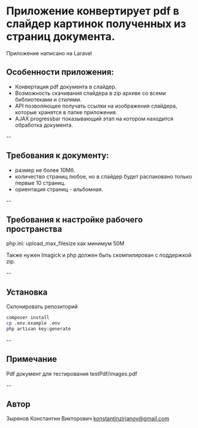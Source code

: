 Приложение конвертирует pdf в слайдер картинок полученных из страниц документа.
===

Приложение написано на Laravel

## Особенности приложения:
* Конвертация pdf документа в слайдер.
* Возможность скачивания слайдера в zip архиве со всеми библиотеками и стилями.
* API позволяющее получать ссылки на изображения слайдера, которые хранятся в папке приложения.
* AJAX progressbar показывающий этап на котором находится обработка документа.

--

## Требования к документу:
* размер не более 10Мб.
* количество страниц любое, но в слайдер будет распаковано только первые 10 страниц.
* ориентация страниц - альбомная.

--

## Требования к настройке рабочего пространства

php.ini: upload_max_filesize как минимум 50M

Также нужен Imagick и php должен быть скомпилирован с поддержкой zip.

--

## Установка

Склонировать репозиторий

```sh
composer install
cp .env.example .env
php artisan key:generate
```
--

## Примечание

Pdf документ для тестирования testPdf/images.pdf

--

## Автор

Зырянов Константин Викторович
konstantinzirjanov@gmail.com